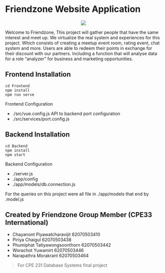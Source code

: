 # Friendzone Website Application

<p align="center">
  <img style="width:100% padding-top:30px" src="Frontend/src/assets/friendzone-logo.png">
</p>

   Welcome to Friendzone, This project will gather people that have the same interest and meet up. We virtualize the real system and experiences for this project. Which consists of creating a meetup event room, rating event, chat system and more. Users are able to redeem their points in exchange for their discount with our partners. Including a function that will analyse data for a role “analyzer” for business and marketing opportunities. 

## Frontend Installation

```
cd Frontend
npm install 
npm run serve
```


Frontend Configuration 
- ./src/vue.config.js
API to backend port configuration
- ./src/services/port.config.js


## Backend Installation

```
cd Backend
npm install 
npm start
```

Backend Configuration 
- ./server.js
- ./app/config
- ./app/models/db.connection.js

For the queries on this project were all file in ./app/models
that end by .model.js

## Created by Friendzone Group Member (CPE33 International)

- Chayanont         Piyawatcharavijit             62070503410
- Piriya            Chaigul                       62070503438
- Phumiphat         Tatiyawongsoonthorn           62070503442
- Worachot          Yuwamirt                      62070503446
- Narapathra        Morakrant                     62070503464

> For CPE 231 Database Systems final project
